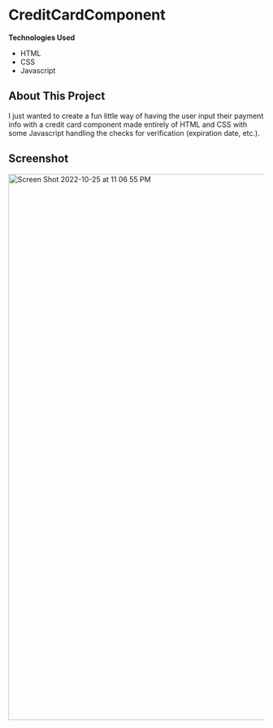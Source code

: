 # CreditCardComponent

**Technologies Used**
- HTML
- CSS
- Javascript

## About This Project
I just wanted to create a fun little way of having the user input their payment info with a credit card component made entirely of HTML and CSS with some Javascript handling the checks for verification (expiration date, etc.).

## Screenshot
<img width="1074" alt="Screen Shot 2022-10-25 at 11 06 55 PM" src="https://user-images.githubusercontent.com/35150986/197939859-55e5a990-179a-4997-b5a9-54c1f0339522.png">
